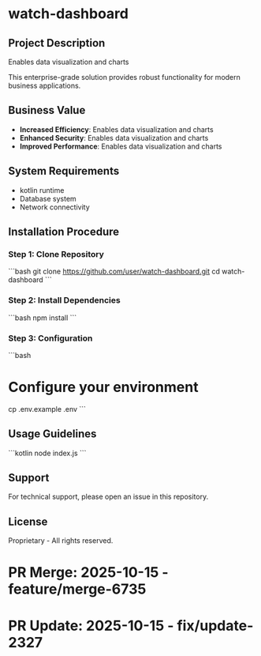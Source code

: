 # watch-dashboard

## Project Description

Enables data visualization and charts

This enterprise-grade solution provides robust functionality for modern business applications.

## Business Value

- **Increased Efficiency**: Enables data visualization and charts
- **Enhanced Security**: Enables data visualization and charts
- **Improved Performance**: Enables data visualization and charts

## System Requirements

- kotlin runtime
- Database system
- Network connectivity

## Installation Procedure

### Step 1: Clone Repository
\`\`\`bash
git clone https://github.com/user/watch-dashboard.git
cd watch-dashboard
\`\`\`

### Step 2: Install Dependencies
\`\`\`bash
npm install
\`\`\`

### Step 3: Configuration
\`\`\`bash
# Configure your environment
cp .env.example .env
\`\`\`

## Usage Guidelines

\`\`\`kotlin
node index.js
\`\`\`

## Support

For technical support, please open an issue in this repository.

## License

Proprietary - All rights reserved.

# PR Merge: 2025-10-15 - feature/merge-6735

# PR Update: 2025-10-15 - fix/update-2327
